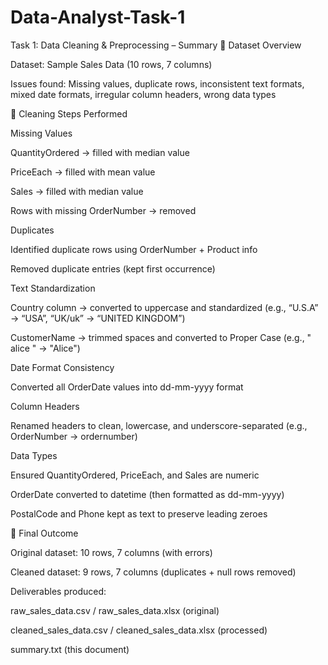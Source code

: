 # Data-Analyst-Task-1
Task 1: Data Cleaning & Preprocessing – Summary
🔹 Dataset Overview

Dataset: Sample Sales Data (10 rows, 7 columns)

Issues found: Missing values, duplicate rows, inconsistent text formats, mixed date formats, irregular column headers, wrong data types

🔹 Cleaning Steps Performed

Missing Values

QuantityOrdered → filled with median value

PriceEach → filled with mean value

Sales → filled with median value

Rows with missing OrderNumber → removed

Duplicates

Identified duplicate rows using OrderNumber + Product info

Removed duplicate entries (kept first occurrence)

Text Standardization

Country column → converted to uppercase and standardized (e.g., “U.S.A” → “USA”, “UK/uk” → “UNITED KINGDOM”)

CustomerName → trimmed spaces and converted to Proper Case (e.g., " alice " → "Alice")

Date Format Consistency

Converted all OrderDate values into dd-mm-yyyy format

Column Headers

Renamed headers to clean, lowercase, and underscore-separated (e.g., OrderNumber → ordernumber)

Data Types

Ensured QuantityOrdered, PriceEach, and Sales are numeric

OrderDate converted to datetime (then formatted as dd-mm-yyyy)

PostalCode and Phone kept as text to preserve leading zeroes

🔹 Final Outcome

Original dataset: 10 rows, 7 columns (with errors)

Cleaned dataset: 9 rows, 7 columns (duplicates + null rows removed)

Deliverables produced:

raw_sales_data.csv / raw_sales_data.xlsx (original)

cleaned_sales_data.csv / cleaned_sales_data.xlsx (processed)

summary.txt (this document)
